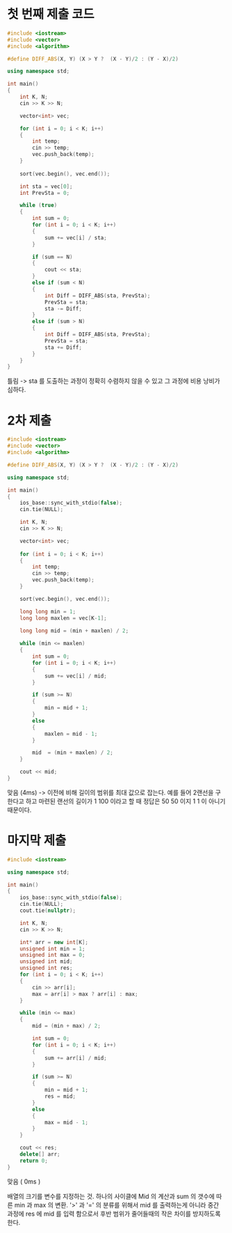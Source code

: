 # 첫 번째 제출 코드
```c++
#include <iostream>
#include <vector>
#include <algorithm>

#define DIFF_ABS(X, Y) (X > Y ?  (X - Y)/2 : (Y - X)/2)

using namespace std;

int main()
{
	int K, N;
	cin >> K >> N;

	vector<int> vec;

	for (int i = 0; i < K; i++)
	{
		int temp;
		cin >> temp;
		vec.push_back(temp);
	}
	
	sort(vec.begin(), vec.end());

	int sta = vec[0];
	int PrevSta = 0;

	while (true)
	{
		int sum = 0;
		for (int i = 0; i < K; i++)
		{
			sum += vec[i] / sta;
		}

		if (sum == N)
		{
			cout << sta;
		}
		else if (sum < N)
		{
			int Diff = DIFF_ABS(sta, PrevSta);
			PrevSta = sta;
			sta -= Diff;
		}
		else if (sum > N)
		{
			int Diff = DIFF_ABS(sta, PrevSta);
			PrevSta = sta;
			sta += Diff;
		}
	}
}

```
틀림
->  sta 를 도출하는 과정이 정확히 수렴하지 않을 수 있고 그 과정에 비용 낭비가 심하다.

# 2차 제출
```c++
#include <iostream>
#include <vector>
#include <algorithm>

#define DIFF_ABS(X, Y) (X > Y ?  (X - Y)/2 : (Y - X)/2)

using namespace std;

int main()
{
	ios_base::sync_with_stdio(false);
	cin.tie(NULL);

	int K, N;
	cin >> K >> N;

	vector<int> vec;
	
	for (int i = 0; i < K; i++)
	{
		int temp;
		cin >> temp;
		vec.push_back(temp);
	}

	sort(vec.begin(), vec.end());

	long long min = 1;
	long long maxlen = vec[K-1];
	
	long long mid = (min + maxlen) / 2;

	while (min <= maxlen)
	{
		int sum = 0;
		for (int i = 0; i < K; i++)
		{
			sum += vec[i] / mid;
		}

		if (sum >= N)
		{
			min = mid + 1;
		}
		else
		{
			maxlen = mid - 1;
		}

		mid  = (min + maxlen) / 2;
	}

	cout << mid;
}

```
맞음 (4ms)
-> 이전에 비해 길이의 범위를 최대 값으로 잡는다. 예를 들어 2랜선을 구한다고 하고 마련된 랜선의 길이가 1 100  이라고 할 때  정답은 50 50 이지 1 1 이 아니기 때문이다.

# 마지막 제출

```c++
#include <iostream>

using namespace std;

int main()
{
	ios_base::sync_with_stdio(false);
	cin.tie(NULL);
	cout.tie(nullptr);

	int K, N;
	cin >> K >> N;

	int* arr = new int[K];
	unsigned int min = 1;
	unsigned int max = 0;
	unsigned int mid;
	unsigned int res;
	for (int i = 0; i < K; i++)
	{
		cin >> arr[i];
		max = arr[i] > max ? arr[i] : max;
	}

	while (min <= max)
	{
		mid = (min + max) / 2;

		int sum = 0;
		for (int i = 0; i < K; i++)
		{
			sum += arr[i] / mid;
		}

		if (sum >= N)
		{
			min = mid + 1;
			res = mid;
		}
		else
		{
			max = mid - 1;
		}
	}

	cout << res;
	delete[] arr;
	return 0;
}
```
맞음 ( 0ms )

배열의 크기를 변수를 지정하는 것.
하나의 사이클에 Mid 의 계산과 sum 의 갯수에 따른 min 과 max 의 변환.
'>' 과 '=' 의 분류를 위해서 mid 를 출력하는게 아니라 중간 과정에 res 에 mid 를 입력 함으로서 후반 범위가 줄어들때의 작은 차이를 방지하도록 한다.
